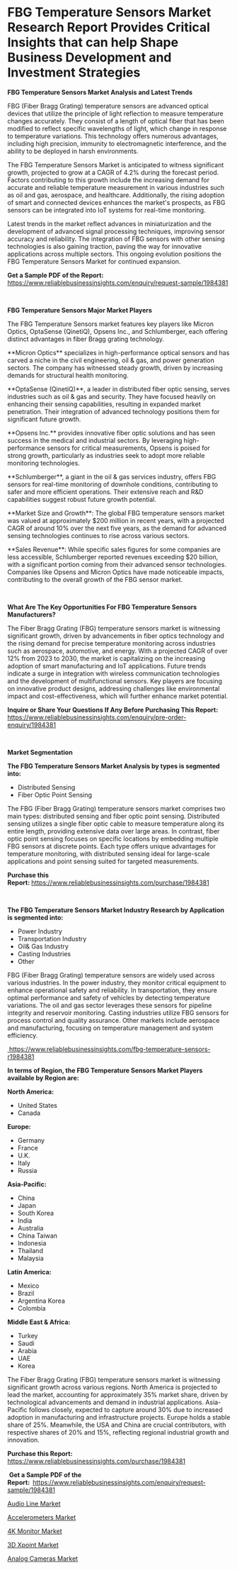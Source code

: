 <p><h1>FBG Temperature Sensors Market Research Report Provides Critical Insights that can help Shape Business Development and Investment Strategies</h1></p><p><strong>FBG Temperature Sensors Market Analysis and Latest Trends</strong></p>
<p><p>FBG (Fiber Bragg Grating) temperature sensors are advanced optical devices that utilize the principle of light reflection to measure temperature changes accurately. They consist of a length of optical fiber that has been modified to reflect specific wavelengths of light, which change in response to temperature variations. This technology offers numerous advantages, including high precision, immunity to electromagnetic interference, and the ability to be deployed in harsh environments.</p><p>The FBG Temperature Sensors Market is anticipated to witness significant growth, projected to grow at a CAGR of 4.2% during the forecast period. Factors contributing to this growth include the increasing demand for accurate and reliable temperature measurement in various industries such as oil and gas, aerospace, and healthcare. Additionally, the rising adoption of smart and connected devices enhances the market's prospects, as FBG sensors can be integrated into IoT systems for real-time monitoring.</p><p>Latest trends in the market reflect advances in miniaturization and the development of advanced signal processing techniques, improving sensor accuracy and reliability. The integration of FBG sensors with other sensing technologies is also gaining traction, paving the way for innovative applications across multiple sectors. This ongoing evolution positions the FBG Temperature Sensors Market for continued expansion.</p></p>
<p><strong>Get a Sample PDF of the Report:&nbsp;</strong> <a href="https://www.reliablebusinessinsights.com/enquiry/request-sample/1984381?utm_campaign=1138&utm_medium=2&utm_source=Github&utm_content=ia&utm_term=11022025&utm_id=fbg-temperature-sensors">https://www.reliablebusinessinsights.com/enquiry/request-sample/1984381</a></p>
<p>&nbsp;</p>
<p><strong>FBG Temperature Sensors Major Market Players</strong></p>
<p><p>The FBG Temperature Sensors market features key players like Micron Optics, OptaSense (QinetiQ), Opsens Inc., and Schlumberger, each offering distinct advantages in fiber Bragg grating technology. </p><p>**Micron Optics** specializes in high-performance optical sensors and has carved a niche in the civil engineering, oil & gas, and power generation sectors. The company has witnessed steady growth, driven by increasing demands for structural health monitoring.</p><p>**OptaSense (QinetiQ)**, a leader in distributed fiber optic sensing, serves industries such as oil & gas and security. They have focused heavily on enhancing their sensing capabilities, resulting in expanded market penetration. Their integration of advanced technology positions them for significant future growth.</p><p>**Opsens Inc.** provides innovative fiber optic solutions and has seen success in the medical and industrial sectors. By leveraging high-performance sensors for critical measurements, Opsens is poised for strong growth, particularly as industries seek to adopt more reliable monitoring technologies.</p><p>**Schlumberger**, a giant in the oil & gas services industry, offers FBG sensors for real-time monitoring of downhole conditions, contributing to safer and more efficient operations. Their extensive reach and R&D capabilities suggest robust future growth potential.</p><p>**Market Size and Growth**: The global FBG temperature sensors market was valued at approximately $200 million in recent years, with a projected CAGR of around 10% over the next five years, as the demand for advanced sensing technologies continues to rise across various sectors.</p><p>**Sales Revenue**: While specific sales figures for some companies are less accessible, Schlumberger reported revenues exceeding $20 billion, with a significant portion coming from their advanced sensor technologies. Companies like Opsens and Micron Optics have made noticeable impacts, contributing to the overall growth of the FBG sensor market.</p></p>
<p>&nbsp;</p>
<p><strong>What Are The Key Opportunities For FBG Temperature Sensors Manufacturers?</strong></p>
<p><p>The Fiber Bragg Grating (FBG) temperature sensors market is witnessing significant growth, driven by advancements in fiber optics technology and the rising demand for precise temperature monitoring across industries such as aerospace, automotive, and energy. With a projected CAGR of over 12% from 2023 to 2030, the market is capitalizing on the increasing adoption of smart manufacturing and IoT applications. Future trends indicate a surge in integration with wireless communication technologies and the development of multifunctional sensors. Key players are focusing on innovative product designs, addressing challenges like environmental impact and cost-effectiveness, which will further enhance market potential.</p></p>
<p><strong>Inquire or Share Your Questions If Any Before Purchasing This Report:</strong> <a href="https://www.reliablebusinessinsights.com/enquiry/pre-order-enquiry/1984381?utm_campaign=1138&utm_medium=2&utm_source=Github&utm_content=ia&utm_term=11022025&utm_id=fbg-temperature-sensors">https://www.reliablebusinessinsights.com/enquiry/pre-order-enquiry/1984381</a></p>
<p>&nbsp;</p>
<p><strong>Market Segmentation</strong></p>
<p><strong>The FBG Temperature Sensors Market Analysis by types is segmented into:</strong></p>
<p><ul><li>Distributed Sensing</li><li>Fiber Optic Point Sensing</li></ul></p>
<p><p>The FBG (Fiber Bragg Grating) temperature sensors market comprises two main types: distributed sensing and fiber optic point sensing. Distributed sensing utilizes a single fiber optic cable to measure temperature along its entire length, providing extensive data over large areas. In contrast, fiber optic point sensing focuses on specific locations by embedding multiple FBG sensors at discrete points. Each type offers unique advantages for temperature monitoring, with distributed sensing ideal for large-scale applications and point sensing suited for targeted measurements.</p></p>
<p><strong>Purchase this Report:&nbsp;</strong><a href="https://www.reliablebusinessinsights.com/purchase/1984381?utm_campaign=1138&utm_medium=2&utm_source=Github&utm_content=ia&utm_term=11022025&utm_id=fbg-temperature-sensors">https://www.reliablebusinessinsights.com/purchase/1984381</a></p>
<p>&nbsp;</p>
<p><strong>The FBG Temperature Sensors Market Industry Research by Application is segmented into:</strong></p>
<p><ul><li>Power Industry</li><li>Transportation Industry</li><li>Oil& Gas Industry</li><li>Casting Industries</li><li>Other</li></ul></p>
<p><p>FBG (Fiber Bragg Grating) temperature sensors are widely used across various industries. In the power industry, they monitor critical equipment to enhance operational safety and reliability. In transportation, they ensure optimal performance and safety of vehicles by detecting temperature variations. The oil and gas sector leverages these sensors for pipeline integrity and reservoir monitoring. Casting industries utilize FBG sensors for process control and quality assurance. Other markets include aerospace and manufacturing, focusing on temperature management and system efficiency.</p></p>
<p><a href="https://www.reliablebusinessinsights.com/fbg-temperature-sensors-r1984381?utm_campaign=1138&utm_medium=2&utm_source=Github&utm_content=ia&utm_term=11022025&utm_id=fbg-temperature-sensors">&nbsp;https://www.reliablebusinessinsights.com/fbg-temperature-sensors-r1984381</a></p>
<p><strong>In terms of Region, the FBG Temperature Sensors Market Players available by Region are:</strong></p>
<p>
    <p> <strong> North America: </strong>
        <ul>
            <li>United States</li>
            <li>Canada</li>
        </ul>
        </p> 
    <p> <strong> Europe: </strong>
        <ul>
            <li>Germany</li>
            <li>France</li>
            <li>U.K.</li>
            <li>Italy</li>
            <li>Russia</li>
        </ul>
        </p> 
    <p> <strong> Asia-Pacific: </strong>
        <ul>
            <li>China</li>
            <li>Japan</li>
            <li>South Korea</li>
            <li>India</li>
            <li>Australia</li>
            <li>China Taiwan</li>
            <li>Indonesia</li>
            <li>Thailand</li>
            <li>Malaysia</li>
        </ul>
        </p> 
    <p> <strong> Latin America: </strong>
        <ul>
            <li>Mexico</li>
            <li>Brazil</li>
            <li>Argentina Korea</li>
            <li>Colombia</li>
        </ul>
        </p> 
    <p> <strong> Middle East & Africa: </strong>
        <ul>
            <li>Turkey</li>
            <li>Saudi</li>
            <li>Arabia</li>
            <li>UAE</li>
            <li>Korea</li>
        </ul>
    </p>
    </p>
<p><p>The Fiber Bragg Grating (FBG) temperature sensors market is witnessing significant growth across various regions. North America is projected to lead the market, accounting for approximately 35% market share, driven by technological advancements and demand in industrial applications. Asia-Pacific follows closely, expected to capture around 30% due to increased adoption in manufacturing and infrastructure projects. Europe holds a stable share of 25%. Meanwhile, the USA and China are crucial contributors, with respective shares of 20% and 15%, reflecting regional industrial growth and innovation.</p></p>
<p><strong>Purchase this Report: </strong><a href="https://www.reliablebusinessinsights.com/purchase/1984381?utm_campaign=1138&utm_medium=2&utm_source=Github&utm_content=ia&utm_term=11022025&utm_id=fbg-temperature-sensors">https://www.reliablebusinessinsights.com/purchase/1984381</a></p>
<p>&nbsp;<strong>Get a Sample PDF of the Report:&nbsp;&nbsp;</strong><a href="https://www.reliablebusinessinsights.com/enquiry/request-sample/1984381?utm_campaign=1138&utm_medium=2&utm_source=Github&utm_content=ia&utm_term=11022025&utm_id=fbg-temperature-sensors">https://www.reliablebusinessinsights.com/enquiry/request-sample/1984381</a></p>
<p><strong></strong></p>
<p><p><a href="https://github.com/lestymbango/Market-Research-Report-List-1/blob/main/audio-line-market.md?utm_campaign=1138&utm_medium=2&utm_source=Github&utm_content=ia&utm_term=11022025&utm_id=fbg-temperature-sensors">Audio Line Market</a></p><p><a href="https://github.com/felishtimoti/Market-Research-Report-List-1/blob/main/accelerometers-market.md?utm_campaign=1138&utm_medium=2&utm_source=Github&utm_content=ia&utm_term=11022025&utm_id=fbg-temperature-sensors">Accelerometers Market</a></p><p><a href="https://github.com/muhjanaidu/Market-Research-Report-List-1/blob/main/4k-monitor-market.md?utm_campaign=1138&utm_medium=2&utm_source=Github&utm_content=ia&utm_term=11022025&utm_id=fbg-temperature-sensors">4K Monitor Market</a></p><p><a href="https://github.com/briandahm87/Market-Research-Report-List-1/blob/main/3d-xpoint-market.md?utm_campaign=1138&utm_medium=2&utm_source=Github&utm_content=ia&utm_term=11022025&utm_id=fbg-temperature-sensors">3D Xpoint Market</a></p><p><a href="https://github.com/hneefdelwyn/Market-Research-Report-List-1/blob/main/analog-cameras-market.md?utm_campaign=1138&utm_medium=2&utm_source=Github&utm_content=ia&utm_term=11022025&utm_id=fbg-temperature-sensors">Analog Cameras Market</a></p></p>